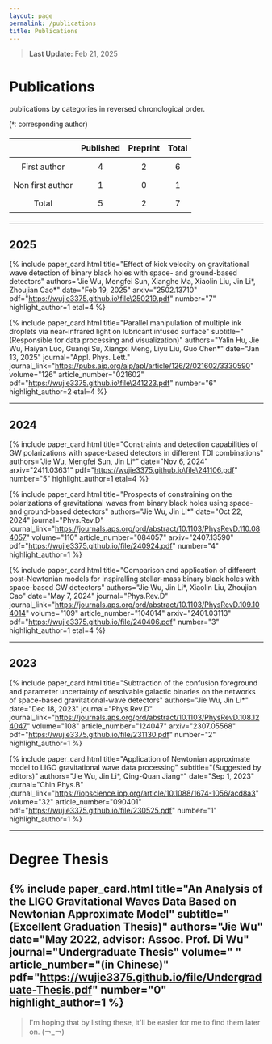 ```yaml
---
layout: page
permalink: /publications
title: Publications
---
```


<style>
  @font-face {
    font-family: 'ARIAL';
    src: url('/assets/fonts/ARIAL.TTF') format('truetype');
  }
  @font-face {
    font-family: 'ARIALBD';
    src: url('/assets/fonts/ARIALBD.TTF') format('truetype');
  }
  /* li {
    font-family: 'times', serif;
  } */
  /* li {
    font-family: 'ARIALBD', serif;
    font-size: 20px;
  } */
  /* body {
    font-family: 'ARIAL', serif;
  } */
table {
    width: 100%;
    border-collapse: collapse;
    margin: 20px 0;
    text-align: center;
}

th, td {
    border: 0px solid black;
    padding: 8px;
}

th {
    border-top: 1.5px solid black;
    border-bottom: 1.5px solid black; /* 顶部线 */
}

tr:last-child td {
    border-bottom: 1.5px solid black; /* 底部线 */
}
</style>

> **Last Update:** Feb 21, 2025

# Publications

<p style="text-indent: 0;">publications by categories in reversed chronological order.</p>

<p style="text-indent: 0; font-family: 'ARIAL';">(*: corresponding author)</p>

<!-- ================================================================================================= -->
<!-- 统计图和表格 -->

<script src="https://cdn.jsdelivr.net/npm/chart.js"></script>
<canvas id="myChart" style="height: 400px;"></canvas> <!-- 设置图的高度 -->
<script>
  var ctx = document.getElementById('myChart').getContext('2d');
  var myChart = new Chart(ctx, {
      type: 'bar',
      data: {
          labels: ['2023', '2024', '2025'],
          datasets: [{
              label: 'First author',
              data: [2, 3, 1],  // 第一组数据
              backgroundColor: 'rgba(54, 162, 235, 0.8)', // 第一组颜色
          },
          {
              label: 'Total',
              data: [2, 3, 2],  // 第二组数据
              backgroundColor: 'rgba(255, 159, 64, 0.8)', // 第二组颜色
          }]
      },
      options: {
          responsive: true,
          scales: {
              y: {
                  beginAtZero: true,
                  ticks: {
                      stepSize: 1, // 只显示整数
                      callback: function(value) {
                          return Number.isInteger(value) ? value : null; // 只显示整数
                      }
                  },
                  title: {
                      display: true,
                      text: 'Number'
                  }
              },
              x: {
                  title: {
                      display: true,
                      text: 'Year'
                  }
              }
          }
      }
  });
</script>




|                  | Published | Preprint | Total |
|:----------------:|:---------:|:--------:|:-----:|
|  First author    |     4     |    2     |   6   |
| Non first author |     1     |    0     |   1   |
| Total            |     5     |    2     |   7   |

<!-- ================================================================================================= -->
---

## 2025

<!-- ===================================================== -->
{% include paper_card.html
  title="Effect of kick velocity on gravitational wave detection of binary black holes with space- and ground-based detectors"
  authors="Jie Wu, Mengfei Sun, Xianghe Ma, Xiaolin Liu, Jin Li*, Zhoujian Cao*"
  date="Feb 19, 2025"
  arxiv="2502.13710"
  pdf="https://wujie3375.github.io\file\250219.pdf"
  number="7"
  highlight_author=1
  etal=4
%}

{% include paper_card.html
  title="Parallel manipulation of multiple ink droplets via near-infrared light on lubricant infused surface"
  subtitle="(Responsible for data processing and visualization)"
  authors="Yalin Hu, Jie Wu, Haiyan Luo, Guanqi Su, Xiangxi Meng, Liyu Liu, Guo Chen*"
  date="Jan 13, 2025"
  journal="Appl. Phys. Lett."
  journal_link="https://pubs.aip.org/aip/apl/article/126/2/021602/3330590"
  volume="126"
  article_number="021602"
  pdf="https://wujie3375.github.io\file\241223.pdf"
  number="6"
  highlight_author=2
  etal=4
%}
   
---

## 2024


{% include paper_card.html
  title="Constraints and detection capabilities of GW polarizations with space-based detectors in different TDI combinations"
  authors="Jie Wu, Mengfei Sun, Jin Li*"
  date="Nov 6, 2024"
  arxiv="2411.03631"
  pdf="https://wujie3375.github.io\file\241106.pdf"
  number="5"
  highlight_author=1
  etal=4
%}

{% include paper_card.html
  title="Prospects of constraining on the polarizations of gravitational waves from binary black holes using space-and ground-based detectors"
  authors="Jie Wu, Jin Li*"
  date="Oct 22, 2024"
  journal="Phys.Rev.D"
  journal_link="https://journals.aps.org/prd/abstract/10.1103/PhysRevD.110.084057"
  volume="110"
  article_number="084057"
  arxiv="2407.13590"
  pdf="https://wujie3375.github.io/file/240924.pdf"
  number="4"
  highlight_author=1
%}

{% include paper_card.html
  title="Comparison and application of different post-Newtonian models for inspiralling stellar-mass binary black holes with space-based GW detectors"
  authors="Jie Wu, Jin Li*, Xiaolin Liu, Zhoujian Cao"
  date="May 7, 2024"
  journal="Phys.Rev.D"
  journal_link="https://journals.aps.org/prd/abstract/10.1103/PhysRevD.109.104014"
  volume="109"
  article_number="104014"
  arxiv="2401.03113"
  pdf="https://wujie3375.github.io/file/240406.pdf"
  number="3"
  highlight_author=1
  etal=4
%}
   
---

## 2023

{% include paper_card.html
  title="Subtraction of the confusion foreground and parameter uncertainty of resolvable galactic binaries on the networks of space-based gravitational-wave detectors"
  authors="Jie Wu, Jin Li*"
  date="Dec 18, 2023"
  journal="Phys.Rev.D"
  journal_link="https://journals.aps.org/prd/abstract/10.1103/PhysRevD.108.124047"
  volume="108"
  article_number="124047"
  arxiv="2307.05568"
  pdf="https://wujie3375.github.io/file/231130.pdf"
  number="2"
  highlight_author=1
%}

{% include paper_card.html
  title="Application of Newtonian approximate model to LIGO gravitational wave data processing"
  subtitle="(Suggested by editors)"
  authors="Jie Wu, Jin Li*, Qing-Quan Jiang*"
  date="Sep 1, 2023"
  journal="Chin.Phys.B"
  journal_link="https://iopscience.iop.org/article/10.1088/1674-1056/acd8a3"
  volume="32"
  article_number="090401"
  pdf="https://wujie3375.github.io/file/230525.pdf"
  number="1"
  highlight_author=1
%}

---

# Degree Thesis

{% include paper_card.html
  title="An Analysis of the LIGO Gravitational Waves Data Based on Newtonian Approximate Model"
  subtitle="(Excellent Graduation Thesis)"
  authors="Jie Wu"
  date="May 2022, advisor: Assoc. Prof. Di Wu"
  journal="Undergraduate Thesis"
  volume=" "
  article_number="(in Chinese)"
  pdf="https://wujie3375.github.io/file/Undergraduate-Thesis.pdf"
  number="0"
  highlight_author=1
%}
---

> I'm hoping that by listing these, it'll be easier for me to find them later on. (￢_￢)